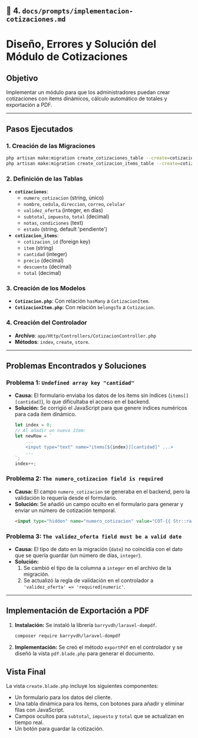 ## 📄 4. `docs/prompts/implementacion-cotizaciones.md`

# Diseño, Errores y Solución del Módulo de Cotizaciones

## Objetivo
Implementar un módulo para que los administradores puedan crear cotizaciones con ítems dinámicos, cálculo automático de totales y exportación a PDF.

---

## Pasos Ejecutados

### 1. Creación de las Migraciones
```bash
php artisan make:migration create_cotizaciones_table --create=cotizaciones
php artisan make:migration create_cotizacion_items_table --create=cotizacion_items
```

### 2. Definición de las Tablas
* **`cotizaciones`**:
    * `numero_cotizacion` (string, único)
    * `nombre`, `cedula`, `direccion`, `correo`, `celular`
    * `validez_oferta` (integer, en días)
    * `subtotal`, `impuesto`, `total` (decimal)
    * `notas`, `condiciones` (text)
    * `estado` (string, default 'pendiente')
* **`cotizacion_items`**:
    * `cotizacion_id` (foreign key)
    * `item` (string)
    * `cantidad` (integer)
    * `precio` (decimal)
    * `descuento` (decimal)
    * `total` (decimal)

### 3. Creación de los Modelos
* **`Cotizacion.php`**: Con relación `hasMany` a `CotizacionItem`.
* **`CotizacionItem.php`**: Con relación `belongsTo` a `Cotizacion`.

### 4. Creación del Controlador
* **Archivo**: `app/Http/Controllers/CotizacionController.php`
* **Métodos**: `index`, `create`, `store`.

---

## Problemas Encontrados y Soluciones

### Problema 1: `Undefined array key "cantidad"`
* **Causa:** El formulario enviaba los datos de los ítems sin índices (`items[][cantidad]`), lo que dificultaba el acceso en el backend.
* **Solución:** Se corrigió el JavaScript para que genere índices numéricos para cada ítem dinámico.
    ```javascript
    let index = 0;
    // Al añadir un nuevo ítem:
    let newRow = `
        ...
        <input type="text" name="items[${index}][cantidad]" ...>
        ...
    `;
    index++;
    ```

### Problema 2: `The numero_cotizacion field is required`
* **Causa:** El campo `numero_cotizacion` se generaba en el backend, pero la validación lo requería desde el formulario.
* **Solución:** Se añadió un campo oculto en el formulario para generar y enviar un número de cotización temporal.
    ```html
    <input type="hidden" name="numero_cotizacion" value="COT-{{ Str::random(5) }}">
    ```

### Problema 3: `The validez_oferta field must be a valid date`
* **Causa:** El tipo de dato en la migración (`date`) no coincidía con el dato que se quería guardar (un número de días, `integer`).
* **Solución:**
    1.  Se cambió el tipo de la columna a `integer` en el archivo de la migración.
    2.  Se actualizó la regla de validación en el controlador a `'validez_oferta' => 'required|numeric'`.

---

## Implementación de Exportación a PDF

1.  **Instalación:** Se instaló la librería `barryvdh/laravel-dompdf`.
    ```bash
    composer require barryvdh/laravel-dompdf
    ```
2.  **Implementación:** Se creó el método `exportPdf` en el controlador y se diseñó la vista `pdf.blade.php` para generar el documento.

## Vista Final
La vista `create.blade.php` incluye los siguientes componentes:
* Un formulario para los datos del cliente.
* Una tabla dinámica para los ítems, con botones para añadir y eliminar filas con JavaScript.
* Campos ocultos para `subtotal`, `impuesto` y `total` que se actualizan en tiempo real.
* Un botón para guardar la cotización.
